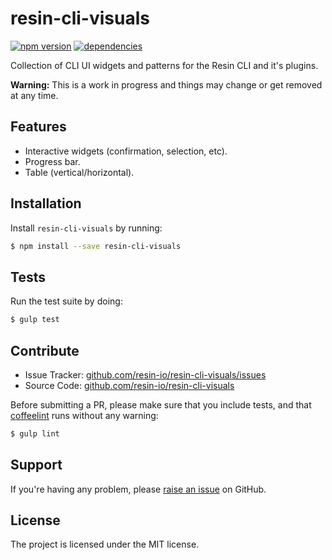 resin-cli-visuals
=================

[![npm version](https://badge.fury.io/js/resin-cli-visuals.svg)](http://badge.fury.io/js/resin-cli-visuals)
[![dependencies](https://david-dm.org/resin-io/resin-cli-visuals.png)](https://david-dm.org/username/repo.png)

Collection of CLI UI widgets and patterns for the Resin CLI and it's plugins.

**Warning:** This is a work in progress and things may change or get removed at any time.

Features
--------

- Interactive widgets (confirmation, selection, etc).
- Progress bar.
- Table (vertical/horizontal).

Installation
------------

Install `resin-cli-visuals` by running:

```sh
$ npm install --save resin-cli-visuals
```

Tests
-----

Run the test suite by doing:

```sh
$ gulp test
```

Contribute
----------

- Issue Tracker: [github.com/resin-io/resin-cli-visuals/issues](https://github.com/resin-io/resin-cli-visuals/issues)
- Source Code: [github.com/resin-io/resin-cli-visuals](https://github.com/resin-io/resin-cli-visuals)

Before submitting a PR, please make sure that you include tests, and that [coffeelint](http://www.coffeelint.org/) runs without any warning:

```sh
$ gulp lint
```

Support
-------

If you're having any problem, please [raise an issue](https://github.com/resin-io/resin-cli-visuals/issues/new) on GitHub.

License
-------

The project is licensed under the MIT license.
